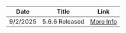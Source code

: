| Date | Title | Link |
|--------|-----|-----------|
| 9/2/2025 | 5.6.6 Released | [More Info](https://docs.powershelluniversal.com/changelogs/changelog#id-5.6.6-9-2-2025) |
